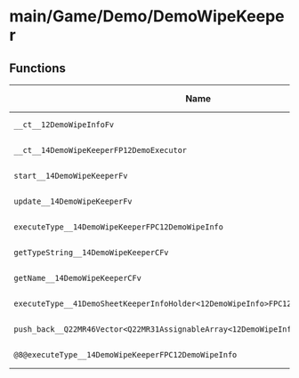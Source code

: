 # main/Game/Demo/DemoWipeKeeper

## Functions

| Name | Address | Match % |
|------|---------|---------|
| `__ct__12DemoWipeInfoFv` | `0x800C0000` | :x: (0.0%) |
| `__ct__14DemoWipeKeeperFP12DemoExecutor` | `0x800C0024` | :x: (0.0%) |
| `start__14DemoWipeKeeperFv` | `0x800C0158` | :x: (0.0%) |
| `update__14DemoWipeKeeperFv` | `0x800C015C` | :x: (0.0%) |
| `executeType__14DemoWipeKeeperFPC12DemoWipeInfo` | `0x800C01C8` | :x: (0.0%) |
| `getTypeString__14DemoWipeKeeperCFv` | `0x800C0258` | :x: (0.0%) |
| `getName__14DemoWipeKeeperCFv` | `0x800C0264` | :x: (0.0%) |
| `executeType__41DemoSheetKeeperInfoHolder<12DemoWipeInfo>FPC12DemoWipeInfo` | `0x800C0270` | :x: (0.0%) |
| `push_back__Q22MR46Vector<Q22MR31AssignableArray<12DemoWipeInfo>>FRC12DemoWipeInfo` | `0x800C0274` | :x: (0.0%) |
| `@8@executeType__14DemoWipeKeeperFPC12DemoWipeInfo` | `0x800C02B0` | :x: (0.0%) |